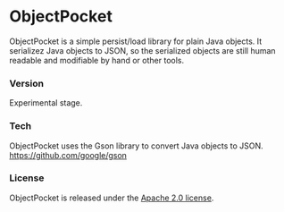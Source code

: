# ObjectPocket
ObjectPocket is a simple persist/load library for plain Java objects. It serializez Java objects to JSON, so the serialized objects are still human readable and modifiable by hand or other tools.

### Version
Experimental stage.

### Tech
ObjectPocket uses the Gson library to convert Java objects to JSON. https://github.com/google/gson

### License
ObjectPocket is released under the [Apache 2.0 license](LICENSE).
